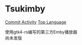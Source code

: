 # Tsukimby  

  [Commit Activity](https://img.shields.io/github/commit-activity/m/tsukinaha/Tsukimi/main)
  [Top Language](https://img.shields.io/github/languages/top/tsukinaha/Tsukimi)

使用gtk4-rs编写的第三方Emby播放器    
尚未发版
